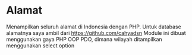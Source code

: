 # Alamat
Menampilkan seluruh alamat di Indonesia dengan PHP. Untuk database alamatnya saya ambil dari https://github.com/cahyadsn
Module ini dibuat menggunakan gaya PHP OOP PDO, dimana wilayah ditampilkan menggunakan select option

